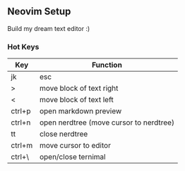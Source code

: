 ## Neovim Setup
Build my dream text editor :)

### Hot Keys

Key | Function 
--- | --------
jk  | esc
\>  | move block of text right
\<  | move block of text left
ctrl+p | open markdown preview
ctrl+n | open nerdtree (move cursor to nerdtree)
tt     | close nerdtree
ctrl+m | move cursor to editor
ctrl+\ | open/close ternimal








